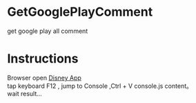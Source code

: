 # GetGooglePlayComment
get google play all comment
# Instructions
Browser open [Disney App](https://play.google.com/store/apps/details?id=com.disney.disneyplus)  
tap keyboard F12 , jump to Console ,Ctrl + V console.js content。  
wait result...
 
